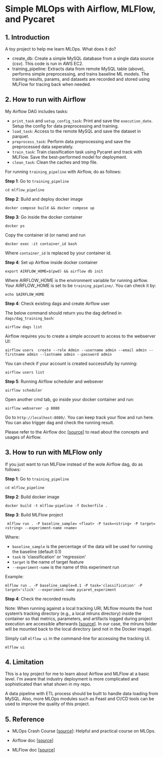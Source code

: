 # Simple MLOps with Airflow, MLFlow, and Pycaret 

## 1. Introduction

A toy project to help me learn MLOps. What does it do?
* create_db: Create a simple MySQL database from a single data source (csv). This code is run in AWS EC2.
* training_pipeline: Extracts data from remote MySQL table (above), performs simple preprocessing, and trains baseline ML models. The training results, params, and datasets are recorded and stored using MLFlow for tracing back when needed.

## 2. How to run with Airflow

My Airflow DAG includes tasks:
* ```print_task``` and ```setup_config_task```: Print and save the ```execution_date```. Setup the config for data preprocessing and training.
* ```load_task```: Access to the remote MySQL and save the dataset in parquet.
* ```preprocess_task```: Perform data preprocessing and save the preprocessed data seperately.
* ```train_task```: Train classification task using Pycaret and track with MLFlow. Save the best-performed model for deployment.
* ```clean_task```: Clean the caches and tmp file.

For running ```training_pipeline``` with Airflow, do as follows:

**Step 1**: Go to ```training_pipeline```

```console
cd mlflow_pipeline
```

**Step 2**: Build and deploy docker image

```console
docker compose build && docker compose up
```

**Step 3**: Go inside the docker container

```console
docker ps
```

Copy the container id (or name) and run
```console
docker exec -it container_id bash
```
Where ```container_id``` is replaced by your container id.

**Step 4**: Set up Airflow inside docker container

```console
export AIRFLOW_HOME=$(pwd) && airflow db init
```
Where AIRFLOW_HOME is the environment variable for running airflow. Your AIRFLOW_HOME is set to be ```training_pipeline/```. You can check it by:

```console
echo $AIRFLOW_HOME
```

**Step 4**: Check existing dags and create Airflow user

The below command should return you the dag defined in ```dags/dag_training_bash```: 

```console
airflow dags list
```
Airflow requires you to create a simple account to access to the webserver UI:
```console
airflow users  create --role Admin --username admin --email admin --firstname admin --lastname admin --password admin
```
You can check if your account is created successfully by running:
```console
airflow users list
```

**Step 5**: Running Airflow scheduler and websever
```console
airflow scheduler
```

Open another cmd tab, go inside your docker container and run:
```console
airflow webserver -p 8080
```
Go to ```http://localhost:8080/```. You can keep track your flow and run here. You can also trigger dag and check the running result.

Please refer to the Airflow doc [[source](https://airflow.apache.org/docs/apache-airflow/stable/index.html)] to read about the concepts and usages of Airflow.

## 3. How to run with MLFlow only

If you just want to run MLFlow instead of the wole Airflow dag,  do as follows:

**Step 1**: Go to ```training_pipeline```

```console
cd mlflow_pipeline
```

**Step 2**: Build docker image

```console
docker build -t mlflow-pipeline -f Dockerfile .
```

**Step 3**: Build MLFlow project

```console
 mlflow run . -P baseline_sample= <float> -P task=<string> -P target=<string> --experiment-name <name>
```

Where:
* ```baseline_sample``` is the percentage of the data will be used for running the baseline (default 0.1)
* ```task``` is 'classification' or 'regression'
* ```target``` is the name of target feature
* ```--experiment-name``` is the name of this experiment run

Example:

```console
mlflow run . -P baseline_sample=0.1 -P task='classification' -P target='click' --experiment-name pycaret_experiment
```

**Step 4**: Check the recorded results

Note: When running against a local tracking URI, MLflow mounts the host system’s tracking directory (e.g., a local mlruns directory) inside the container so that metrics, parameters, and artifacts logged during project execution are accessible afterwards [[source](https://mlflow.org/docs/latest/projects.html#:~:text=When%20running%20against%20a%20local%20tracking%20URI%2C%20MLflow%20mounts%20the%20host%20system%E2%80%99s%20tracking%20directory%20(e.g.%2C%20a%20local%20mlruns%20directory)%20inside%20the%20container%20so%20that%20metrics%2C%20parameters%2C%20and%20artifacts%20logged%20during%20project%20execution%20are%20accessible%20afterwards.)]. In our case, the mlruns folder will be mounted back to the local directory (and not in the Docker image).

Simply call ```mlflow ui``` in the command-line for accessing the tracking UI.

```console
mlflow ui
```

## 4. Limitation

This is a toy project for me to learn about Airflow and MLFlow at a basic level. I'm aware that industry deployment is more complicated and sophisticated than what shown in my repo. 

A data pipeline with ETL process should be built to handle data loading from MySQL. Also, more MLOps modules such as Feast and CI/CD tools can be used to improve the quality of this project. 

## 5. Reference

* MLOps Crash Course [[source](https://github.com/MLOpsVN/mlops-crash-course-code)]: Helpful and practical course on MLOps.

* Airflow doc [[source](https://airflow.apache.org/docs/apache-airflow/stable/index.html)] 

* MLFlow doc [[source](https://mlflow.org/docs/latest/projects.html#:~:text=When%20running%20against%20a%20local%20tracking%20URI%2C%20MLflow%20mounts%20the%20host%20system%E2%80%99s%20tracking%20directory%20(e.g.%2C%20a%20local%20mlruns%20directory)%20inside%20the%20container%20so%20that%20metrics%2C%20parameters%2C%20and%20artifacts%20logged%20during%20project%20execution%20are%20accessible%20afterwards.)]